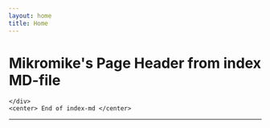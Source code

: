 ```yaml
---
layout: home
title: Home
---
```

<div style="margin-left:1px">

  <div class="w3-container w3-blue">
    <h1>Mikromike's Page Header from index MD-file</h1>
    </div>



    </div>
    <center> End of index-md </center>
<hr>   
</div>
